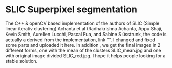 <h1>SLIC Superpixel segmentation</h1>
The C++ & openCV based implementation of the authors of SLIC (Simple linear iterativ clustering) Achanta et al (Radhakrishna Achanta, Appu Shaji, Kevin Smith, Aurelien Lucchi, Pascal Fua, and Sabine S ̈usstrunk, the code is actually a derived from the implementation, link "".
I changed and fixed some parts and uploaded it here. In addition , we get the final images in 2 different forms, one with the mean of the clusters SLIC_mean.jpg and one with original image divided SLIC_red.jpg. I hope it helps people looking for a stable solution.
